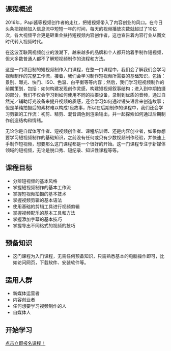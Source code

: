 ## 课程概述

2016年，Papi酱等视频创作者的走红，把短视频带入了内容创业的风口。在今日头条把视频加入信息流中短短一年的时间，每天的视频播放次数就超过了10亿次，各大视频平台更是砸重金扶持短视频内容创作者，这也宣告着内容行业从图文时代转入视频时代。

在这波互联网视频创业的浪潮下，越来越多的品牌和个人都开始着手制作短视频，但大多数普通人都不了解短视频制作的流程和方法。

这是一门项目制的短视频制作入门课程，在整一门课程中，我们会了解我们会学习视频制作的完整工作流，接着，我们会学习制作短视频所需要的基础知识，包括：景别、曝光、快门、ISO、色温、白平衡等等内容；然后，我们学习短视频制作的前期策划，包括：如何构建发现创作灵感，构建短视频叙事结构；进入到中期拍摄的部分，我们不仅会学习到如何使用不同的拍摄设备，录制到优质的音频，通过自然光／辅助灯光设备来提升视频的质感，还会学习如何通过镜头语言来创造故事；但是单纯拍摄后的素材难以构成1段故事，所以在后期制作的课程中，我们还会学习剪辑的工作流：初剪、精剪、混音调色到渲染输出，并一起探索如何通过后期制作创造结构和情绪。

无论你是自媒体写作者、短视频创作者、课程培训师、还是内容创业者，如果你想要学习短视频制作的基础知识，之前没有任何或只有少数视频制作经验，并快速上手制作短视频，想要那么这门课程都是一个很好的开始。这一门课程专注于新媒体领域的短视频，无论是脱口秀、短纪录、知识性课程等等。

## 课程目标

-  分辨短视频的基本风格
-  掌握短视频制作的基本工作流
-  掌握短视频拍摄的基本技术
-  掌握视频剪辑的基本语法
-  使用基础的剪辑工具进行视频剪辑
-  掌握视频配乐的基本工具和方法
-  掌握添加字幕的基本技巧
-  掌握导出不同格式的视频的技巧


## 预备知识

- 这门课程为入门课程，无需任何预备知识，只需熟悉基本的电脑操作即可，比如访问网页，下载软件、安装软件等。

## 适用人群

-  新媒体运营者
-  内容创业者
-  任何想要学习视频制作的人
-  自媒体人

## 开始学习

[点击立即报名课程！](http://learn.bpteach.com/course/49)